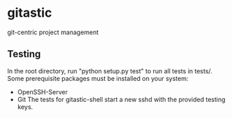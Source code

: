 # gitastic

git-centric project management

## Testing

In the root directory, run "python setup.py test" to run all tests in tests/.  Some
prerequisite packages must be installed on your system:
- OpenSSH-Server
- Git
The tests for gitastic-shell start a new sshd with the provided testing keys.